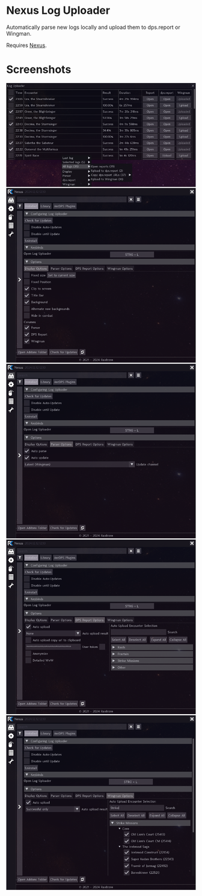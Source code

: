 # Nexus Log Uploader

Automatically parse new logs locally and upload them to dps.report or Wingman.

Requires [Nexus](https://github.com/RaidcoreGG/Nexus).

# Screenshots

![context-menu](screenshots/context-menu.png)
![display-options](screenshots/display-options.png)
![parser-options](screenshots/parser-options.png)
![dps-report-options](screenshots/dps-report-options.png)
![wingman-options](screenshots/wingman-options.png)
